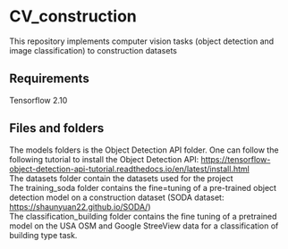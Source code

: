 # CV_construction
This repository implements computer vision tasks (object detection and image classification) to construction datasets

## Requirements
Tensorflow 2.10

## Files and folders
The models folders is the Object Detection API folder. One can follow the following tutorial to install the Object Detection API: https://tensorflow-object-detection-api-tutorial.readthedocs.io/en/latest/install.html <br>
The datasets folder contain the datasets used for the project <br>
The training_soda folder contains the fine=tuning of a pre-trained object detection model on a construction dataset (SODA dataset: https://shaunyuan22.github.io/SODA/) <br>
The classification_building folder contains the fine tuning of a pretrained model on the USA OSM and Google StreeView data for a classification of building type task.
 
